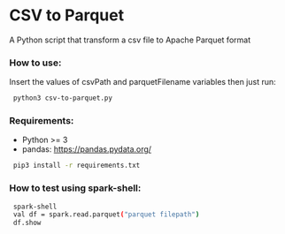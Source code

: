 # CSV to Parquet
A Python script that transform a csv file to Apache Parquet format

### How to use:
  Insert the values of csvPath and parquetFilename variables then just run:
 ```sh
  python3 csv-to-parquet.py
 ```

### Requirements:
  - Python >= 3
  - pandas: https://pandas.pydata.org/
 ```sh
  pip3 install -r requirements.txt
 ```

### How to test using spark-shell:
```sh
 spark-shell
 val df = spark.read.parquet("parquet filepath")
 df.show
```
